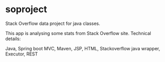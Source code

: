# soproject
Stack Overflow data project for java classes.

This app is analysing some stats from Stack Overflow site.
Technical details: 

Java, Spring boot MVC, Maven, JSP, HTML, Stackoverflow java wrapper, Executor, REST

